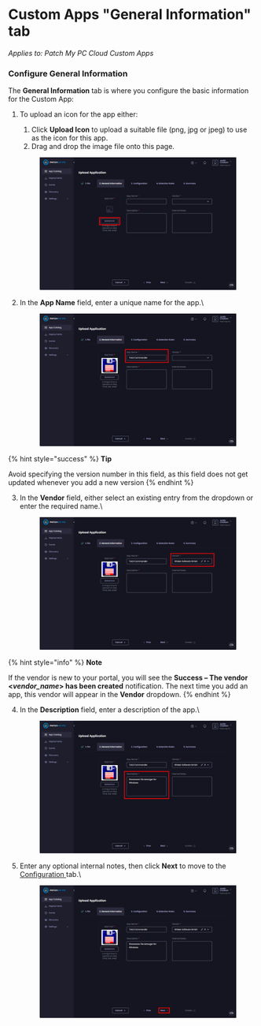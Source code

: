 # Custom Apps "General Information" tab

_Applies to: Patch My PC Cloud Custom Apps_

### Configure General Information

The **General Information** tab is where you configure the basic information for the Custom App:

1.  To upload an icon for the app either:

    1. Click **Upload Icon** to upload a suitable file (png, jpg or jpeg) to use as the icon for this app.
    2. Drag and drop the image file onto this page.

    <figure><img src="../../../.gitbook/assets/image (215).png" alt="Clicking “Upload Icon”"><figcaption></figcaption></figure>


2.  In the **App Name** field, enter a unique name for the app.\


    <figure><img src="../../../.gitbook/assets/image (216).png" alt="Entering a unique name in the “App Name” field"><figcaption></figcaption></figure>

{% hint style="success" %}
**Tip**

Avoid specifying the version number in this field, as this field does not get updated whenever you add a new version
{% endhint %}

3.  In the **Vendor** field, either select an existing entry from the dropdown or enter the required name.\


    <figure><img src="../../../.gitbook/assets/image (217).png" alt="Entering a vendor name"><figcaption></figcaption></figure>

{% hint style="info" %}
**Note**

If the vendor is new to your portal, you will see the **Success – The vendor <**_**vendor\_name**_**> has been created** notification. The next time you add an app, this vendor will appear in the **Vendor** dropdown.
{% endhint %}

4.  In the **Description** field, enter a description of the app.\


    <figure><img src="../../../.gitbook/assets/image (218).png" alt="Entering a description"><figcaption></figcaption></figure>


5.  Enter any optional internal notes, then click **Next** to move to the [Configuration ](custom-apps-configuration-tab.md)tab.\


    <figure><img src="../../../.gitbook/assets/image (219).png" alt="Clicking &#x22;Next&#x22; to move to the &#x22;Configuration&#x22; page"><figcaption></figcaption></figure>
